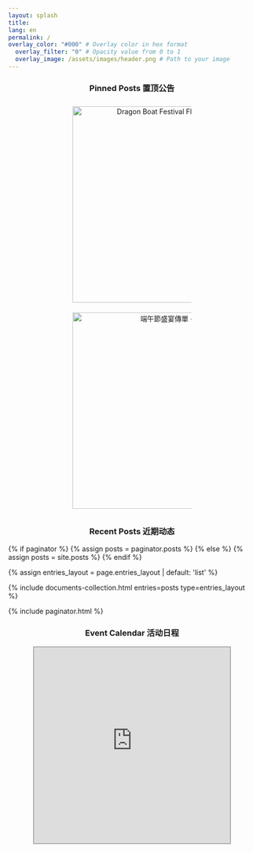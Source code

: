 ```yaml
---
layout: splash
title:
lang: en
permalink: /
overlay_color: "#000" # Overlay color in hex format
  overlay_filter: "0" # Opacity value from 0 to 1
  overlay_image: /assets/images/header.png # Path to your image
---
```


<h3 style="text-align: center;">
  Pinned Posts 置顶公告 </h3>

  <div style="text-align: center;">
  <img src="https://www.tccaa.org/assets/images/events/2025_DuanWu_En.JPG" alt="Dragon Boat Festival Flyer - English" style="display: inline-block; margin: 10px; width: 400px; height: auto; max-width: 48%;">
  <img src="https://www.tccaa.org/assets/images/events/2025_DuanWu_Zh.JPG" alt="端午節盛宴傳單 - 中文" style="display: inline-block; margin: 10px; width: 400px; height: auto; max-width: 48%;">
  </div>

<h3 style="text-align: center;">
  Recent Posts 近期动态 </h3>

{% if paginator %}
  {% assign posts = paginator.posts %}
{% else %}
  {% assign posts = site.posts %}
{% endif %}

{% assign entries_layout = page.entries_layout | default: 'list' %}
<div class="entries-{{ entries_layout }}">
  {% include documents-collection.html entries=posts type=entries_layout %}
</div>

{% include paginator.html %}

<h3 style="text-align: center;">
  Event Calendar 活动日程 </h3>

<div style="display: flex; justify-content: center; align-items: center;">
    <iframe src="https://calendar.google.com/calendar/embed?height=400&wkst=1&ctz=America%2FLos_Angeles&showPrint=0&mode=AGENDA&src=dGNjYWFuZXRAZ21haWwuY29t&color=%234285F4" style="border:solid 1px #777" width="400" height="400" frameborder="0" scrolling="no"></iframe>
</div>
